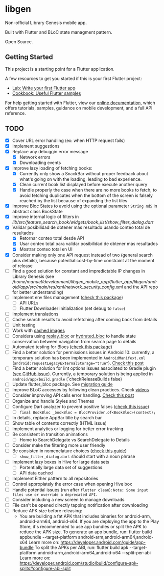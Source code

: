 # libgen

Non-official Library Genesis mobile app.

Built with Flutter and BLoC state managment pattern.

Open Source.

## Getting Started

This project is a starting point for a Flutter application.

A few resources to get you started if this is your first Flutter project:

- [Lab: Write your first Flutter app](https://flutter.dev/docs/get-started/codelab)
- [Cookbook: Useful Flutter samples](https://flutter.dev/docs/cookbook)

For help getting started with Flutter, view our
[online documentation](https://flutter.dev/docs), which offers tutorials,
samples, guidance on mobile development, and a full API reference.


## TODO

- [x] Cover URL error handling (ex: when HTTP request fails)
- [x] Implement suggestions
- [x] Replace any debuggin error message
  - [x] Network errors
  - [x] Downloading events
- [x] Improve lazy loading of fetching books:
  - [x] Currently only show a SnackBar without proper feedback about what's going on with the loading, leading to bad experience.
  - [x] Clean current book list displayed before execute another query
  - [x] Handle properly the case when there are no more books to fetch, to avoid fetching duplicates when the bottom of the screen is falsely reached by the list because of expanding the list tiles
- [x] Improve Bloc States to avoid using the optional parameter `String md5` in abstract class BookState
- [x] Improve internal logic of filters in *lib/src/feature_search_book/widgets/book_list/show_filter_dialog.dart*
- [x] Validar posibilidad de obtener más resultado usando conteo total de resultados
  - [x] Retornar conteo total desde API
  - [x] Usar conteo total para validar posibilidad de obtener más resultados
  - [x] Mostrar conteo total en UI
- [x] Consider making only one API request instead of two (general search plus details), because potential cost-by-time constraint at the moment of release
- [ ] Find a good solution for constant and impredictable IP changes in Library Genesis (see _/home/manuel/development/libgen_mobile_app/flutter_app/libgen/android/app/src/main/res/xml/network_security_config.xml_ and the [API repo](https://github.com/manuelvargastapia/libgen_api/tree/master) for better understanding)
- [ ] Implement env files management ([check this package](https://pub.dev/packages/envify))
  - [ ] API URLs
  - [ ] Flutter Downloader initialization (set debug to `false`)
- [ ] Implement translations
- [ ] Cache search results to avoid refetching after coming back from details
- [ ] Unit testing
- [ ] Work with [cached images](https://flutter.dev/docs/cookbook/images/cached-images)
- [ ] Considera using [replay_bloc](https://pub.dev/packages/replay_bloc) or [hydrated_bloc](https://pub.dev/packages/hydrated_bloc) to handle state conservation between navigation from search page to details
- [ ] Automated testing for Blocs ([check this package](https://pub.dev/packages/bloc_test))
- [ ] Find a better solution for permissions issues in Android 10: currently, a temporary solution has been implemented in `AndroidManifext.xml` (`android:requestLegacyExternalStorage="true"`). [Check this post](https://medium.com/@sriramaripirala/android-10-open-failed-eacces-permission-denied-da8b630a89df)
- [ ] Find a better solution for lint options issues associated to Gradle plugin ([see GitHub issue](https://github.com/flutter/flutter/issues/30598)). Currently, a temporary solution is being applied in `android/app/build.gradle` (`checkReleaseBuilds false)
- [ ] Update flutter_bloc package. See [migration guide](https://bloclibrary.dev/#/migration)
- [ ] Improve BLoC accesses by following clean practices. Check [videos](https://www.youtube.com/watch?v=w6XWjpBK4W8&list=PLptHs0ZDJKt_T-oNj_6Q98v-tBnVf-S_o)
- [ ] Consider improving API calls error handling. [Check this post](https://medium.com/solidmvp-africa/making-your-api-calls-in-flutter-the-right-way-f0a03e35b4b1)
- [ ] Organize and handle Styles and Themes
- [ ] Configure Dart analyzer to prevent positive falses ([check this issue](https://github.com/felangel/bloc/issues/587))
  - [ ] `final BookBloc _bookBloc = BlocProvider.of<BookBloc>(context);`
- [ ] In details, replace AppBar title by search bar
- [ ] Show table of contents correctly (HTML issue)
- [ ] Implement analytics or logging for better error tracking
- [ ] Be consistent in transition animations
  - [ ] Home to SearchDelegate vs SearchDelegate to Details
- [ ] Consider make the filtering more user friendly
- [ ] Be consisten in nomenclature choices ([check this guide](https://dart.dev/guides/language/effective-dart))
  - [ ] `show_filter_dialog.dart` should start with a noun phrase
- [ ] Implement lazy boxes in Hive for large data sets
  - [ ] Portentially large data set of suggestions
  - [ ] API data cached
- [ ] Implement Either pattern to all repositories
- [ ] Control appropiately the error case when opening Hive box
- [ ] Handle potential issues (run after `flutter clean`): `Note: Some input files use or override a deprecated API.`
- [ ] Consider including a new screen to manage downloads
- [ ] File can't be opened directly tapping notification after downloading
- [ ] Reduce APK size before releasing:
  - You are building a fat APK that includes binaries for android-arm, android-arm64, android-x64.
If you are deploying the app to the Play Store, it's recommended to use app bundles or split the APK to reduce the APK size.
    To generate an app bundle, run:
        flutter build appbundle --target-platform android-arm,android-arm64,android-x64
        Learn more on: https://developer.android.com/guide/app-bundle
    To split the APKs per ABI, run:
        flutter build apk --target-platform android-arm,android-arm64,android-x64 --split-per-abi
        Learn more on:  https://developer.android.com/studio/build/configure-apk-splits#configure-abi-split